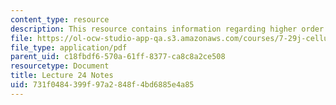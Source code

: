 ```yaml
---
content_type: resource
description: This resource contains information regarding higher order cognitive function.
file: https://ol-ocw-studio-app-qa.s3.amazonaws.com/courses/7-29j-cellular-neurobiology-spring-2012/731f0484399f97a2848f4bd6885e4a85_MIT7_29JS12_lecture24.pdf
file_type: application/pdf
parent_uid: c18fbdf6-570a-61ff-8377-ca8c8a2ce508
resourcetype: Document
title: Lecture 24 Notes
uid: 731f0484-399f-97a2-848f-4bd6885e4a85
---
```

